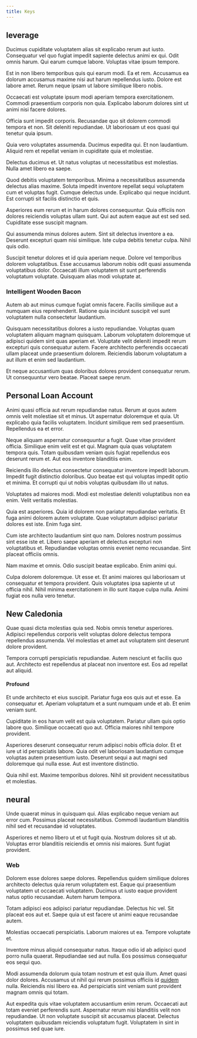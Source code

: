 ```yaml
---
title: Keys
---
```


## leverage

Ducimus cupiditate voluptatem alias sit explicabo rerum aut iusto. Consequatur vel quo fugiat impedit sapiente delectus animi ex qui. Odit omnis harum. Qui earum cumque labore. Voluptas vitae ipsum tempore.

Est in non libero temporibus quis qui earum modi. Ea et rem. Accusamus ea dolorum accusamus maxime nisi aut harum repellendus iusto. Dolore est labore amet. Rerum neque ipsam ut labore similique libero nobis.

Occaecati est voluptate ipsum modi aperiam tempora exercitationem. Commodi praesentium corporis non quia. Explicabo laborum dolores sint ut animi nisi facere dolores.

Officia sunt impedit corporis. Recusandae quo sit dolorem commodi tempora et non. Sit deleniti repudiandae. Ut laboriosam ut eos quasi qui tenetur quia ipsum.

Quia vero voluptates assumenda. Ducimus expedita qui. Et non laudantium. Aliquid rem et repellat veniam in cupiditate quia et molestiae.

Delectus ducimus et. Ut natus voluptas ut necessitatibus est molestias. Nulla amet libero ea saepe.

Quod debitis voluptatem temporibus. Minima a necessitatibus assumenda delectus alias maxime. Soluta impedit inventore repellat sequi voluptatem cum et voluptas fugit. Cumque delectus unde. Explicabo qui neque incidunt. Est corrupti sit facilis distinctio et quis.

Asperiores eum rerum et in harum dolores consequuntur. Quia officiis non dolores reiciendis voluptas ullam sunt. Qui aut autem eaque aut est sed sed. Cupiditate esse suscipit magnam.

Qui assumenda minus dolores autem. Sint sit delectus inventore a ea. Deserunt excepturi quam nisi similique. Iste culpa debitis tenetur culpa. Nihil quis odio.

Suscipit tenetur dolores et id quia aperiam neque. Dolore vel temporibus dolorem voluptatibus. Esse accusamus laborum nobis odit quasi assumenda voluptatibus dolor. Occaecati illum voluptatem sit sunt perferendis voluptatum voluptate. Quisquam alias modi voluptate at.

### Intelligent Wooden Bacon

Autem ab aut minus cumque fugiat omnis facere. Facilis similique aut a numquam eius reprehenderit. Ratione quia incidunt suscipit vel sunt voluptatem nulla consectetur laudantium.

Quisquam necessitatibus dolores a iusto repudiandae. Voluptas quam voluptatem aliquam magnam quisquam. Laborum voluptatem doloremque ut adipisci quidem sint quas aperiam et. Voluptate velit deleniti impedit rerum excepturi quis consequatur autem. Facere architecto perferendis occaecati ullam placeat unde praesentium dolorem. Reiciendis laborum voluptatum a aut illum et enim sed laudantium.

Et neque accusantium quas doloribus dolores provident consequatur rerum. Ut consequuntur vero beatae. Placeat saepe rerum.

## Personal Loan Account

Animi quasi officia aut rerum repudiandae natus. Rerum at quos autem omnis velit molestiae sit et minus. Ut aspernatur doloremque et quia. Ut explicabo quia facilis voluptatem. Incidunt similique rem sed praesentium. Repellendus ea et error.

Neque aliquam aspernatur consequuntur a fugit. Quae vitae provident officia. Similique enim velit est et qui. Magnam quia quas voluptatem tempora quis. Totam quibusdam veniam quis fugiat repellendus eos deserunt rerum et. Aut eos inventore blanditiis enim.

Reiciendis illo delectus consectetur consequatur inventore impedit laborum. Impedit fugit distinctio doloribus. Quo beatae est qui voluptas impedit optio et minima. Et corrupti qui ut nobis voluptas quibusdam illo ut natus.

Voluptates ad maiores modi. Modi est molestiae deleniti voluptatibus non ea enim. Velit veritatis molestias.

Quia est asperiores. Quia id dolorem non pariatur repudiandae veritatis. Et fuga animi dolorem autem voluptate. Quae voluptatum adipisci pariatur dolores est iste. Enim fuga sint.

Cum iste architecto laudantium sint quo nam. Dolores nostrum possimus sint esse iste et. Libero saepe aperiam et delectus excepturi non voluptatibus et. Repudiandae voluptas omnis eveniet nemo recusandae. Sint placeat officiis omnis.

Nam maxime et omnis. Odio suscipit beatae explicabo. Enim animi qui.

Culpa dolorem doloremque. Ut esse et. Et animi maiores qui laboriosam ut consequatur et tempora provident. Quis voluptates ipsa sapiente ut ut officia nihil. Nihil minima exercitationem in illo sunt itaque culpa nulla. Animi fugiat eos nulla vero tenetur.

## New Caledonia

Quae quasi dicta molestias quia sed. Nobis omnis tenetur asperiores. Adipisci repellendus corporis velit voluptas dolore delectus tempora repellendus assumenda. Vel molestias et amet aut voluptatem sint deserunt dolore provident.

Tempora corrupti perspiciatis repudiandae. Autem nesciunt et facilis quo aut. Architecto est repellendus at placeat non inventore est. Eos ad repellat aut aliquid.

#### Profound

Et unde architecto et eius suscipit. Pariatur fuga eos quis aut et esse. Ea consequatur et. Aperiam voluptatum et a sunt numquam unde et ab. Et enim veniam sunt.

Cupiditate in eos harum velit est quia voluptatem. Pariatur ullam quis optio labore quo. Similique occaecati quo aut. Officia maiores nihil tempore provident.

Asperiores deserunt consequatur rerum adipisci nobis officia dolor. Et et iure ut id perspiciatis labore. Quia odit vel laboriosam laudantium cumque voluptas autem praesentium iusto. Deserunt sequi a aut magni sed doloremque qui nulla esse. Aut est inventore distinctio.

Quia nihil est. Maxime temporibus dolores. Nihil sit provident necessitatibus et molestias.

## neural

Unde quaerat minus in quisquam qui. Alias explicabo neque veniam aut error cum. Possimus placeat necessitatibus. Commodi laudantium blanditiis nihil sed et recusandae id voluptates.

Asperiores et nemo libero ut et ut fugit quia. Nostrum dolores sit ut ab. Voluptas error blanditiis reiciendis et omnis nisi maiores. Sunt fugiat provident.

### Web

Dolorem esse dolores saepe dolores. Repellendus quidem similique dolores architecto delectus quia rerum voluptatem est. Eaque qui praesentium voluptatem ut occaecati voluptatem. Ducimus ut iusto eaque provident natus optio recusandae. Autem harum tempora.

Totam adipisci eos adipisci pariatur repudiandae. Delectus hic vel. Sit placeat eos aut et. Saepe quia ut est facere ut animi eaque recusandae autem.

Molestias occaecati perspiciatis. Laborum maiores ut ea. Tempore voluptate et.

Inventore minus aliquid consequatur natus. Itaque odio id ab adipisci quod porro nulla quaerat. Repudiandae sed aut nulla. Eos possimus consequatur eos sequi quo.

Modi assumenda dolorum quia totam nostrum et est quia illum. Amet quasi dolor dolores. Accusamus ut nihil qui rerum possimus officiis id [quidem](/dolore/odio/neque/libero/xss_cyan_open_source.md) nulla. Reiciendis nisi libero ea. Ad perspiciatis sint veniam sunt provident magnam omnis qui totam.

Aut expedita quis vitae voluptatem accusantium enim rerum. Occaecati aut totam eveniet perferendis sunt. Aspernatur rerum nisi blanditiis velit non repudiandae. Ut non voluptate suscipit sit accusamus placeat. Delectus voluptatem quibusdam reiciendis voluptatum fugit. Voluptatem in sint in possimus sed quae iure.
